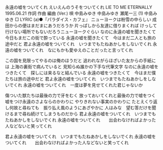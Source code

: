 永遠の嘘をついてくれ
えいえんのうそをついてくれ
LIE TO ME ETERNALLY
1995.06.21
作詞  作曲  編曲 (Ver.)   唄
中島みゆき   中島みゆき   瀬尾一三 (1)
中島みゆき
□ LYRIC (a)●『パラダイス・カフェ』
ニューヨークは粉雪の中らしい
成田からの便はまだまにあうだろうか
片っぱしから友達に借りまくれば
けっして行けない場所でもないだろうニューヨークぐらい
なのに永遠の嘘を聞きたくて　今日もまだこの街で酔っている
永遠の嘘を聞きたくて　今はまだ二人とも旅の途中だと
君よ永遠の嘘をついてくれ　いつまでもたねあかしをしないでくれ
永遠の嘘をついてくれ　なにもかも愛ゆえのことだったと言ってくれ

この国を見限ってやるのは俺のほうだと
追われながらほざいた友からの手紙には
上海の裏街で病んでいると
見知らぬ誰かの下手な代筆文字
なのに永遠の嘘をつきたくて　探しには来るなと結んでいる
永遠の嘘をつきたくて　今はまだ僕たちは旅の途中だと
君よ永遠の嘘をついてくれ　いつまでもたねあかしをしないでくれ
永遠の嘘をついてくれ　一度は夢を見せてくれた君じゃないか

傷ついた獣たちは最後の力で牙をむく
放っておいてくれと最後の力で嘘をつく
嘘をつけ永遠のさよならのかわりに
やりきれない事実のかわりに
たとえくり返し何故と尋ねても　振り払え風のようにあざやかに
人はみな　望む答だけを聞けるまで尋ね続けてしまうものだから
君よ永遠の嘘をついてくれ　いつまでもたねあかしをしないでくれ
永遠の嘘をついてくれ　　出会わなければよかった人などないと笑ってくれ

君よ永遠の嘘をついてくれ　いつまでもたねあかしをしないでくれ
永遠の嘘をついてくれ　　出会わなければよかった人などないと笑ってくれ